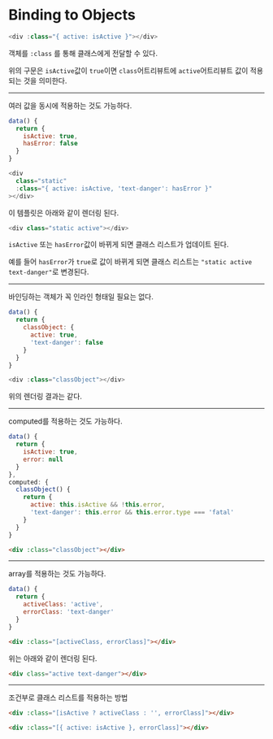 # Binding to Objects
```javascript
<div :class="{ active: isActive }"></div>
```
객체를 `:class` 를 통해 클래스에게 전달할 수 있다.

위의 구문은 `isActive`값이 `true`이면 `class`어트리뷰트에 `active`어트리뷰트 값이 적용되는 것을 의미한다.

--- 
여러 값을 동시에 적용하는 것도 가능하다.
```javascript
data() {
  return {
    isActive: true,
    hasError: false
  }
}
```
```javascript
<div
  class="static"
  :class="{ active: isActive, 'text-danger': hasError }"
></div>
```
이 템플릿은 아래와 같이 렌더링 된다.
```javascript
<div class="static active"></div>
```
`isActive` 또는 `hasError`값이 바뀌게 되면 클래스 리스트가 업데이트 된다.

예를 들어 `hasError`가 `true`로 값이 바뀌게 되면 클래스 리스트는 `"static active text-danger"`로 변경된다.

--- 
바인딩하는 객체가 꼭 인라인 형태일 필요는 없다.
```javascript
data() {
  return {
    classObject: {
      active: true,
      'text-danger': false
    }
  }
}
```
```javascript
<div :class="classObject"></div>
```
위의 렌더링 결과는 같다.

--- 
computed를 적용하는 것도 가능하다.
```javascript
data() {
  return {
    isActive: true,
    error: null
  }
},
computed: {
  classObject() {
    return {
      active: this.isActive && !this.error,
      'text-danger': this.error && this.error.type === 'fatal'
    }
  }
}
```
```html
<div :class="classObject"></div>
```

---

array를 적용하는 것도 가능하다.
```javascript
data() {
  return {
    activeClass: 'active',
    errorClass: 'text-danger'
  }
}
```
```html
<div :class="[activeClass, errorClass]"></div>
```
위는 아래와 같이 렌더링 된다.
```html
<div class="active text-danger"></div>
```

---
조건부로 클래스 리스트를 적용하는 방법
```html
<div :class="[isActive ? activeClass : '', errorClass]"></div>
```
```html
<div :class="[{ active: isActive }, errorClass]"></div>
```